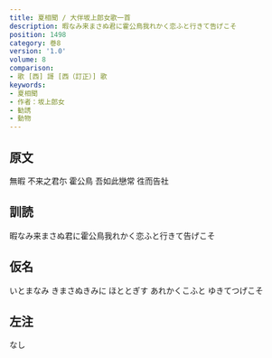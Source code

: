 ```yaml
---
title: 夏相聞 / 大伴坂上郎女歌一首
description: 暇なみ来まさぬ君に霍公鳥我れかく恋ふと行きて告げこそ
position: 1498
category: 巻8
version: '1.0'
volume: 8
comparison:
- 歌 [西] 謌 [西（訂正）] 歌
keywords:
- 夏相聞
- 作者：坂上郎女
- 勧誘
- 動物
---
```


## 原文

無暇 不来之君尓 霍公鳥 吾如此戀常 徃而告社

## 訓読

暇なみ来まさぬ君に霍公鳥我れかく恋ふと行きて告げこそ

## 仮名

いとまなみ きまさぬきみに ほととぎす あれかくこふと ゆきてつげこそ

## 左注

なし
